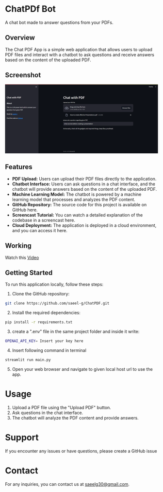 
# ChatPDf Bot
A chat bot made to answer questions from your PDFs.

## Overview
The Chat PDF App is a simple web application that allows users to upload PDF files and interact with a chatbot to ask questions and receive answers based on the content of the uploaded PDF.

## Screenshot
![Asking a sample question after uploading the PDF](Screenshot.png)

## Features
* **PDF Upload:** Users can upload their PDF files directly to the application.
* **Chatbot Interface:** Users can ask questions in a chat interface, and the chatbot will provide answers based on the content of the uploaded PDF.
* **Machine Learning Model:** The chatbot is powered by a machine learning model that processes and analyzes the PDF content.
* **GitHub Repository:** The source code for this project is available on GitHub here.
* **Screencast Tutorial:** You can watch a detailed explanation of the codebase in a screencast here.
* **Cloud Deployment:** The application is deployed in a cloud environment, and you can access it here.
## Working
Watch this [Video](https://drive.google.com/file/d/1rRhhAdWNvFYexT7-Mw_S9HAwHuwfQTH4/view?usp=sharing)


## Getting Started

To run this application locally, follow these steps:

1. Clone the GitHub repository:
```bash
git clone https://github.com/saeel-g/ChatPDF.git
```
2. Install the required dependencies:
```bash
pip install -r requirements.txt
```
3. create a ".env" file in the same project folder and inside it write:
```bash
OPENAI_API_KEY= Insert your key here
```
4. Insert following command in terminal
```bash
streamlit run main.py
```
5. Open your web browser and navigate to given local host url to use the app.

# Usage
1. Upload a PDF file using the "Upload PDF" button.
2. Ask questions in the chat interface.
3. The chatbot will analyze the PDF content and provide answers.

# Support
If you encounter any issues or have questions, please create a GitHub issue

# Contact
For any inquiries, you can contact us at saeelg30@gmail.com.
